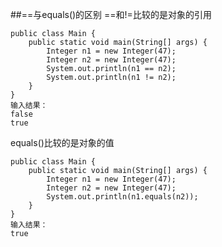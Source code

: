 ##==与equals()的区别
==和!=比较的是对象的引用

    public class Main {
        public static void main(String[] args) {
            Integer n1 = new Integer(47);
            Integer n2 = new Integer(47);
            System.out.println(n1 == n2);
            System.out.println(n1 != n2);
        }
    }
    输入结果：
    false
    true

equals()比较的是对象的值

    public class Main {
        public static void main(String[] args) {
            Integer n1 = new Integer(47);
            Integer n2 = new Integer(47);
            System.out.println(n1.equals(n2));
        }
    }
    输入结果：
    true